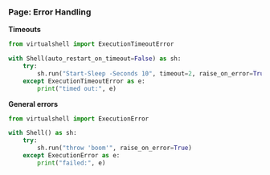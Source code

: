 ### Page: Error Handling

**Timeouts**
```python
from virtualshell import ExecutionTimeoutError

with Shell(auto_restart_on_timeout=False) as sh:
    try:
        sh.run("Start-Sleep -Seconds 10", timeout=2, raise_on_error=True)
    except ExecutionTimeoutError as e:
        print("timed out:", e)
```

**General errors**
```python
from virtualshell import ExecutionError

with Shell() as sh:
    try:
        sh.run("throw 'boom'", raise_on_error=True)
    except ExecutionError as e:
        print("failed:", e)
```
